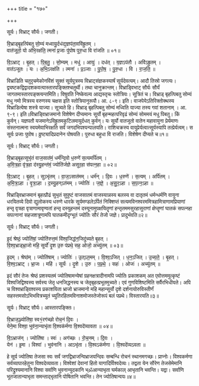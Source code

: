+++
title = "१७०"

+++


सूर्यः। विभ्राट् सौर्यः। जगती।

वि॒भ्राड्बृ॒हत्पि॑बतु सो॒म्यं मध्वायु॒र्दध॑द्य॒ज्ञप॑ता॒ववि॑ह्रुतम् ।  
वात॑जूतो॒ यो अ॑भि॒रक्ष॑ति॒ त्मना॑ प्र॒जाः पु॑पोष पुरु॒धा वि रा॑जति ॥ ०१॥

वि॒ऽभ्राट् । बृ॒हत् । पि॒ब॒तु॒ । सो॒म्यम् । मधु॑ । आयुः॑ । दध॑त् । य॒ज्ञऽप॑तौ । अवि॑ऽह्रुतम् ।  
वात॑ऽजूतः । यः । अ॒भि॒ऽरक्ष॑ति । त्मना॑ । प्र॒ऽजाः । पु॒पो॒ष॒ । पु॒रु॒धा । वि । रा॒ज॒ति॒ ॥

विभ्राडिति चतुरृचमेकोनविंशं सूक्तं सूर्यपुत्रस्य विभ्राट्संज्ञकस्यार्षं सूर्यदेवत्यम्। आदौ तिस्रो जगत्यः। द्व्यष्टकद्विद्वादशकवत्यास्तारपङ्क्तिश्चतुर्थी। तथा चानुक्रान्तम्। विभ्राड्विभाट् सौर्यः सौर्यं जागतमास्तारपङ्क्त्यन्तमिति। विषुवति निष्केवल्य आद्यस्तृचः स्तोत्रियः। सूत्रितं च। विभ्राड् बृहत्पिबतु सोम्यं मधु नमो मित्रस्य वरुणस्य चक्षस इति स्तोत्रियानुरूपौ। आ. ८-९। इति। वाजपेयेऽतिरिक्तोक्थस्य विभ्राडित्येषा शस्त्रे याज्या। सूत्र्यते हि। विभ्राड् बृहत्पिबतु सोम्यं मध्विति याज्या तस्य गवां शतानाम् । आ. ९-९। इति॥विभ्राड्विभ्राजमानो विशेषेण दीप्यमानः सूर्यो बृहन्महत्परिवृढं सोम्यं सोममयं मधु पिबतु। किं कुर्वन्। यज्ञपतौ यजमानेऽविह्रुतमकुटिलमायुर्दधत् कुर्वन्। यः सूर्यो वातजूतो वातेन महावायुना प्रेर्यमाणः संस्तनात्मना स्वयमेवाभिरक्षति सर्वं जगदभिपश्यन्पालयति। राशिचक्रस्य वायुप्रेर्यत्वात्सूर्यस्यापि तत्प्रेर्यत्वम्। स सूर्यः प्रजाः पुपोष। व्रुष्ट्यादिप्रदानेन पोषयति। पुरुधा बहुधा वि राजति। विशेषेण दीप्यते च॥१॥

सूर्यः। विभ्राट् सौर्यः। जगती।

वि॒भ्राड्बृ॒हत्सुभृ॑तं वाज॒सात॑मं॒ धर्म॑न्दि॒वो ध॒रुणे॑ स॒त्यमर्पि॑तम् ।  
अ॒मि॒त्र॒हा वृ॑त्र॒हा द॑स्यु॒हन्त॑मं॒ ज्योति॑र्जज्ञे असुर॒हा स॑पत्न॒हा ॥ ०२॥

वि॒ऽभ्राट् । बृ॒हत् । सुऽभृ॑तम् । वा॒ज॒ऽसात॑मम् । धर्म॑न् । दि॒वः । ध॒रुणे॑ । स॒त्यम् । अर्पि॑तम् ।  
अ॒मि॒त्र॒ऽहा । वृ॒त्र॒ऽहा । द॒स्यु॒हन्ऽत॑मम् । ज्योतिः॑ । ज॒ज्ञे॒ । अ॒सु॒र॒ऽहा । स॒प॒त्न॒ऽहा ॥

विभ्राड्विभ्राजमानं बृहत्प्रौढं सुभृतं सुपुष्टं वाजसातमं वाजस्यान्नस्य बलस्य वा दातृतमं धर्मन्धर्मणि वायुना धरयितव्ये दिवो द्युलोकस्य धरुणे धारके सूर्यमण्डलेऽर्पितं निक्शिप्तं सत्यमविनश्वरममित्रहामित्राणामप्रियाणां हन्तृ वृत्रहा वृत्राणामावृण्वतां हन्तृ दस्युहन्तमं दस्यूनामुपक्षयितॄणां हन्तृतममसुरहासुराणां क्षेप्तॄणां घातकं सपत्नहा सपत्नानां सहजशत्रूणामपि घातकमीदृग्भूतं ज्योतिः सौरं तेजो जज्ञे। प्रादुर्भवति॥२॥

सूर्यः। विभ्राट् सौर्यः। जगती।

इ॒दं श्रेष्ठं॒ ज्योति॑षां॒ ज्योति॑रुत्त॒मं वि॑श्व॒जिद्ध॑न॒जिदु॑च्यते बृ॒हत् ।  
वि॒श्व॒भ्राड्भ्रा॒जो महि॒ सूर्यो॑ दृ॒श उ॒रु प॑प्रथे॒ सह॒ ओजो॒ अच्यु॑तम् ॥ ०३॥

इ॒दम् । श्रेष्ठ॑म् । ज्योति॑षाम् । ज्योतिः॑ । उ॒त्ऽत॒मम् । वि॒श्व॒ऽजित् । ध॒न॒ऽजित् । उ॒च्य॒ते॒ । बृ॒हत् ।  
वि॒श्व॒ऽभ्राट् । भ्रा॒जः । महि॑ । सूर्यः॑ । दृ॒शे । उ॒रु । प॒प्र॒थे॒ । सहः॑ । ओजः॑ । अच्यु॑तम् ॥

इदं सौरं तेजः श्रेष्ठं प्रशस्यतमं ज्योतिषामन्येषां ग्रहनक्षत्रादीनामपि ज्योतिः प्रकाशकम् अत एवोत्तममुत्कृष्टं विश्वजिद्विश्वस्य सर्वस्य जेतृ धनजिद्धनस्य च जेतृबृहत्प्रभूतमुच्यते। एवं गुणविशिष्टमिति सर्वैरभिधीयते। अपि च विश्वभ्राड्विश्वस्य प्रकाशयिता भ्राजो भ्राजमानो महि महान्सूर्यो दृशे दर्शनायोरुविस्तीर्णं सहस्त्तमसोऽभिभवित्रच्युतं च्युतिरहितमविनाशमोजस्तेजोरूपं बलं पप्रथे। विस्तारयति॥३॥

सूर्यः। विभ्राट् सौर्यः। आस्तारपङ्क्तिः।

वि॒भ्राज॒ञ्ज्योति॑षा॒ स्व१॒॑रग॑च्छो रोच॒नं दि॒वः ।  
येने॒मा विश्वा॒ भुव॑ना॒न्याभृ॑ता वि॒श्वक॑र्मणा वि॒श्वदे॑व्यावता ॥ ०४॥

वि॒ऽभ्राज॑न् । ज्योति॑षा । स्वः॑ । अग॑च्छः । रो॒च॒नम् । दि॒वः ।  
येन॑ । इ॒मा । विश्वा॑ । भुव॑नानि । आऽभृ॑ता । वि॒श्वऽक॑र्मणा । वि॒श्वदे॑व्यऽवता ॥

हे सूर्य ज्योतिषा तेजसा स्वः सर्वं जगद्विभ्राजन्विभ्राजयन्दिवः सम्बन्धि रोचनं स्थानमगच्छः। प्राप्नोः। विश्वकर्मणा सर्वव्यापारहेतुना विश्वदेव्यावता। विश्वेशां देवानां हितो यागादिर्विश्वदेव्यः। तद्वता येन सौरेण तेजसेमेमानि परिद्रुश्यमानानि विश्वा सर्वाणि भुवनान्युदकानि भ्ॐआन्याभृता घर्मकाल् आभृतानि भवन्ति। यद्वा। सर्वाणि भूतजातान्याभृता समन्ताद्भृतानि पोषितानि भवन्ति। तेन ज्योतिषान्वयः॥४॥